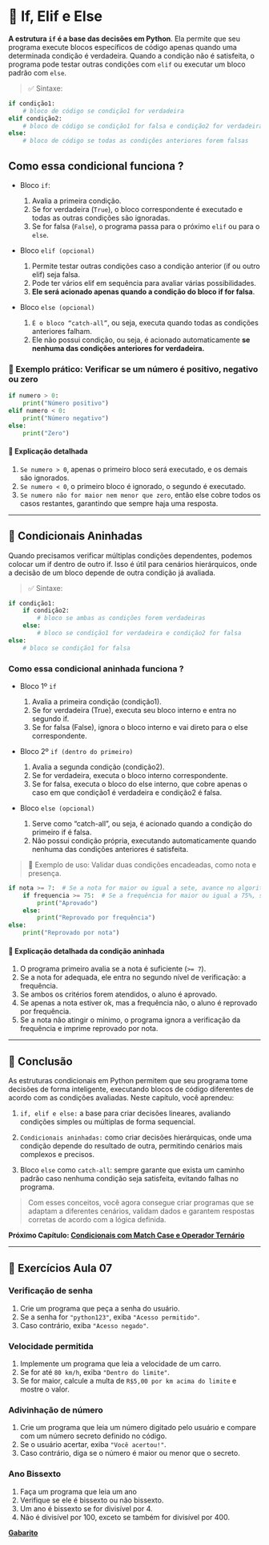 # 🔹 If, Elif e Else

**A estrutura ``if`` é a base das decisões em Python**. Ela permite que seu programa execute blocos específicos de código apenas quando uma determinada condição é verdadeira. Quando a condição não é satisfeita, o programa pode testar outras condições com ``elif`` ou executar um bloco padrão com ``else``.

> ✅ Sintaxe:

```python
if condição1:
    # bloco de código se condição1 for verdadeira
elif condição2:
    # bloco de código se condição1 for falsa e condição2 for verdadeira
else:
    # bloco de código se todas as condições anteriores forem falsas
```

## Como essa condicional funciona ?

- Bloco ``if``:
  1. Avalia a primeira condição.
  2. Se for verdadeira (``True``), o bloco correspondente é executado e todas as outras condições são ignoradas.
  3. Se for falsa (``False``), o programa passa para o próximo ``elif`` ou para o ``else``.

- Bloco ``elif (opcional)``
  1. Permite testar outras condições caso a condição anterior (if ou outro elif) seja falsa.
  2. Pode ter vários elif em sequência para avaliar várias possibilidades.
  3. **Ele será acionado apenas quando a condição do bloco if for falsa**.

- Bloco ``else (opcional)``
  1. ``É o bloco “catch-all”``, ou seja, executa quando todas as condições anteriores falham.
  2. Ele não possui condição, ou seja, é acionado automaticamente **se nenhuma das condições anteriores for verdadeira.**

### 📌 Exemplo prático: Verificar se um número é positivo, negativo ou zero

```python
if numero > 0:
    print("Número positivo")
elif numero < 0:
    print("Número negativo")
else:
    print("Zero")
```

#### 🔹 Explicação detalhada

1. ``Se numero > 0``, apenas o primeiro bloco será executado, e os demais são ignorados.
2. ``Se numero < 0``, o primeiro bloco é ignorado, o segundo é executado.
3. ``Se numero não for maior nem menor que zero``, então else cobre todos os casos restantes, garantindo que sempre haja uma resposta.

---

## 🔹 Condicionais Aninhadas

Quando precisamos verificar múltiplas condições dependentes, podemos colocar um if dentro de outro if. Isso é útil para cenários hierárquicos, onde a decisão de um bloco depende de outra condição já avaliada.

> ✅ Sintaxe:

```python
if condição1:
    if condição2:
        # bloco se ambas as condições forem verdadeiras
    else:
        # bloco se condição1 for verdadeira e condição2 for falsa
else:
    # bloco se condição1 for falsa
```

### Como essa condicional aninhada funciona ?

- Bloco 1º ``if``
  1. Avalia a primeira condição (condição1).
  2. Se for verdadeira (True), executa seu bloco interno e entra no segundo if.
  3. Se for falsa (False), ignora o bloco interno e vai direto para o else correspondente.

- Bloco 2º ``if (dentro do primeiro)``
  1. Avalia a segunda condição (condição2).
  2. Se for verdadeira, executa o bloco interno correspondente.
  3. Se for falsa, executa o bloco do else interno, que cobre apenas o caso em que condição1 é verdadeira e condição2 é falsa.

- Bloco ``else (opcional)``
  1. Serve como “catch-all”, ou seja, é acionado quando a condição do primeiro if é falsa.
  2. Não possui condição própria, executando automaticamente quando nenhuma das condições anteriores é satisfeita.

> 📌 Exemplo de uso: Validar duas condições encadeadas, como nota e presença.

```python
if nota >= 7:  # Se a nota for maior ou igual a sete, avance no algoritmo
    if frequencia >= 75:  # Se a frequência for maior ou igual a 75%, será aprovado
        print("Aprovado")
    else:
        print("Reprovado por frequência")
else:
    print("Reprovado por nota")
```

#### 🔹 Explicação detalhada da condição aninhada

1. O programa primeiro avalia se a nota é suficiente (``>= 7``).
2. Se a nota for adequada, ele entra no segundo nível de verificação: a frequência.
3. Se ambos os critérios forem atendidos, o aluno é aprovado.
4. Se apenas a nota estiver ok, mas a frequência não, o aluno é reprovado por frequência.
5. Se a nota não atingir o mínimo, o programa ignora a verificação da frequência e imprime reprovado por nota.

---

## 🚀 Conclusão

As estruturas condicionais em Python permitem que seu programa tome decisões de forma inteligente, executando blocos de código diferentes de acordo com as condições avaliadas. Neste capítulo, você aprendeu:

1. ``if, elif e else:`` a base para criar decisões lineares, avaliando condições simples ou múltiplas de forma sequencial.

2. ``Condicionais aninhadas:`` como criar decisões hierárquicas, onde uma condição depende do resultado de outra, permitindo cenários mais complexos e precisos.

3. Bloco ``else`` como ``catch-all``: sempre garante que exista um caminho padrão caso nenhuma condição seja satisfeita, evitando falhas no programa.

> Com esses conceitos, você agora consegue criar programas que se adaptam a diferentes cenários, validam dados e garantem respostas corretas de acordo com a lógica definida.

**Próximo Capítulo: [Condicionais com Match Case e Operador Ternário](../aula_08/08_condicionais_match_case_ternario.md)**

---

## 📝 Exercícios Aula 07

### Verificação de senha

1. Crie um programa que peça a senha do usuário.
2. Se a senha for ``"python123"``, exiba ``"Acesso permitido"``.
3. Caso contrário, exiba ``"Acesso negado"``.

### Velocidade permitida

1. Implemente um programa que leia a velocidade de um carro.
2. Se for até ``80 km/h``, exiba ``"Dentro do limite"``.
3. Se for maior, calcule a multa de ``R$5,00 por km acima do limite`` e mostre o valor.

### Adivinhação de número

1. Crie um programa que leia um número digitado pelo usuário e compare com um número secreto definido no código.
2. Se o usuário acertar, exiba ``"Você acertou!"``.
3. Caso contrário, diga se o número é maior ou menor que o secreto.

### Ano Bissexto

1. Faça um programa que leia um ano
2. Verifique se ele é bissexto ou não bissexto.
3. Um ano é bissexto se for divisível por 4.
4. Não é divisível por 100, exceto se também for divisível por 400.

**[Gabarito](exercicios/README.md)**
